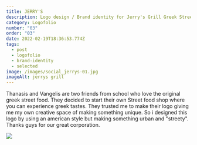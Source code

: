 ```yaml
---
title: JERRY'S
description: Logo design / Brand identity for Jerry's Grill Greek Street food
category: Logofolio
number: "03"
order: "03"
date: 2022-02-19T18:36:53.774Z
tags:
  - post
  - logofolio
  - brand-identity
  - selected
image: /images/social_jerrys-01.jpg
imageAlt: jerrys grill
---
```

Thanasis and Vangelis are two friends from school who love the original greek street food. They decided to start their own Street food shop where you can experience greek tastes. They trusted me to make their logo giving me my own creative space of making something unique. So i designed this logo by using an american style but making something urban and "streety". Thanks guys for our great corporation. 

![](/images/all-01.jpg)